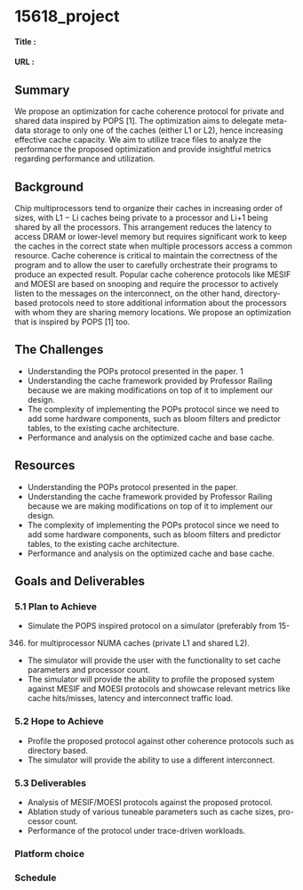 # 15618_project

#### Title :

#### URL :

## Summary
We propose an optimization for cache coherence protocol for private and shared data inspired by POPS [1]. The optimization aims to delegate meta-data storage to only one of the caches (either L1 or L2), hence increasing effective cache capacity. We aim to utilize trace files to analyze the performance the proposed optimization and provide insightful metrics regarding performance and utilization.
## Background
Chip multiprocessors tend to organize their caches in increasing order of sizes,
with L1 − Li caches being private to a processor and Li+1 being shared by all
the processors. This arrangement reduces the latency to access DRAM or lower-level memory but requires significant work to keep the caches in the correct
state when multiple processors access a common resource. Cache coherence is
critical to maintain the correctness of the program and to allow the user to
carefully orchestrate their programs to produce an expected result. Popular
cache coherence protocols like MESIF and MOESI are based on snooping and
require the processor to actively listen to the messages on the interconnect, on
the other hand, directory-based protocols need to store additional information
about the processors with whom they are sharing memory locations. We propose
an optimization that is inspired by POPS [1] too.
## The Challenges
* Understanding the POPs protocol presented in the paper.
1
* Understanding the cache framework provided by Professor Railing because
we are making modifications on top of it to implement our design.
* The complexity of implementing the POPs protocol since we need to add
some hardware components, such as bloom filters and predictor tables, to
the existing cache architecture.
* Performance and analysis on the optimized cache and base cache.
## Resources
* Understanding the POPs protocol presented in the paper.
* Understanding the cache framework provided by Professor Railing because
we are making modifications on top of it to implement our design.
* The complexity of implementing the POPs protocol since we need to add
some hardware components, such as bloom filters and predictor tables, to
the existing cache architecture.
* Performance and analysis on the optimized cache and base cache.
## Goals and Deliverables
### 5.1 Plan to Achieve
* Simulate the POPS inspired protocol on a simulator (preferably from 15-
346) for multiprocessor NUMA caches (private L1 and shared L2).
* The simulator will provide the user with the functionality to set cache
parameters and processor count.
* The simulator will provide the ability to profile the proposed system
against MESIF and MOESI protocols and showcase relevant metrics like
cache hits/misses, latency and interconnect traffic load.
### 5.2 Hope to Achieve
* Profile the proposed protocol against other coherence protocols such as
directory based.
* The simulator will provide the ability to use a different interconnect.
### 5.3 Deliverables
* Analysis of MESIF/MOESI protocols against the proposed protocol.
* Ablation study of various tuneable parameters such as cache sizes, pro-
cessor count.
* Performance of the protocol under trace-driven workloads.
### Platform choice

### Schedule 



